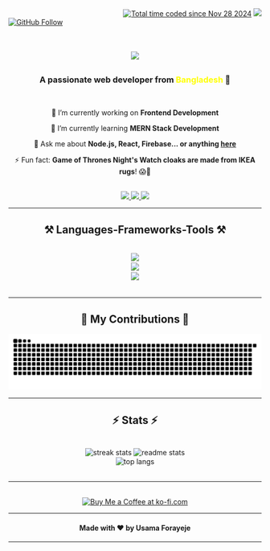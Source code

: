 


<div align="right" >
<a href="https://wakatime.com/@a266f62a-327f-4ed8-9c14-79e70cc54b70"><img src="https://wakatime.com/badge/user/a266f62a-327f-4ed8-9c14-79e70cc54b70.svg" alt="Total time coded since Nov 28 2024" /></a>
  <img  src="https://visitor-badge.laobi.icu/badge?page_id=usama-forayeje" />
</div>



<div align="left" >
    <a href="https://github.com/usama-forayeje" target="_blank">
    <img src="https://img.shields.io/github/followers/usama-forayeje?label=Follow&style=social" alt="GitHub Follow">
  </a>
</div>

<h1 align="center">
    <img src="https://readme-typing-svg.herokuapp.com/?font=Righteous&size=40&center=true&vCenter=true&width=600&height=80&duration=5000&lines=Hey+there!+👋;+I'm+Usama+Forayeje!" />
</h1>



<h3 align="center">
  A passionate web developer from <span style="color: yellow;">Bangladesh</span> 🚀
</h3>



<br/>

<div align="center">

🔭 I’m currently working on **Frontend Development**

🌱 I’m currently learning **MERN Stack Development** 

💬 Ask me about **Node.js, React, Firebase... or anything 
[here](https://github.com/usama-forayeje)** 

⚡ Fun fact: **Game of Thrones Night's Watch cloaks are made from IKEA rugs**! 😱🧣



</div>

<br/>

<div align="center"> 
    <a href="mailto:usamaforayaje@gmail.com">
        <img src="https://img.shields.io/badge/Gmail-333333?style=for-the-badge&logo=gmail&logoColor=red" />
    </a>
    <a href="https://www.linkedin.com/in/usama-forayaje/" target="_blank">
        <img src="https://img.shields.io/badge/LinkedIn-0077B5?style=for-the-badge&logo=linkedin&logoColor=white" />
    </a>
    <a href="https://github.com/usama-forayeje" target="_blank">
        <img src="https://img.shields.io/badge/Portfolio-FF5722?style=for-the-badge&logo=todoist&logoColor=white" />
    </a>
</div>

<hr/>

<h2 align="center">⚒️ Languages-Frameworks-Tools ⚒️</h2>
<br/>
<div align="center">
    <!-- First Row of Icons -->
    <img src="https://skillicons.dev/icons?i=react,bootstrap,html,css,tailwind,jquery,redux" />
    <br>
    <!-- Second Row of Icons -->
    <img src="https://skillicons.dev/icons?i=nodejs,javascript,typescript,express,firebase,mongodb,nextjs,babel" />
    <br>
    <!-- Third Row of Icons -->
    <img src="https://skillicons.dev/icons?i=vscode,github,figma,git,materialui,postman,powershell,sass,vercel,vite" />
</div>





<br/>
<hr/>


<div align="center">

<div align="center">
    <h2>🐍 My Contributions 🐍</h2>
   <picture>
  <source media="(prefers-color-scheme: dark)" srcset="https://raw.githubusercontent.com/usama-forayeje/usama-forayeje/output/github-snake-dark.svg" />
 <source media="(prefers-color-scheme: light)" srcset="https://raw.githubusercontent.com/usama-forayeje/usama-forayeje/output/github-snake.svg" />
 <img alt="github-snake" src="https://raw.githubusercontent.com/usama-forayeje/usama-forayeje/output/github-snake.svg" />
</picture>
    
</div>


<div align="center">


<hr/>


<h2 align="center">⚡ Stats ⚡</h2>
<br>

<div align="center">
    <img width="390" src="https://github-readme-streak-stats.herokuapp.com/?user=usama-forayeje&count_private=true&theme=react&border_radius=10" alt="streak stats"/>
    <img width="390" src="https://github-readme-stats.vercel.app/api?username=usama-forayeje&count_private=true&show_icons=true&include_all_commits=true&theme=react&rank_icon=github&border_radius=10" alt="readme stats"/>
    <br/>
    <img width="325" align="center" src="https://github-readme-stats.vercel.app/api/top-langs/?username=usama-forayeje&hide=HTML&langs_count=8&layout=compact&theme=react&border_radius=10&size_weight=0.5&count_weight=0.5&exclude_repo=github-readme-stats" alt="top langs"/>


</div>

<br/>
<hr/>
<br/>

<div align="center">
<a href='https://buymeacoffee.com/usama_forayaje' target='_blank'><img height='64' style='border:0px;height:64px;' src='https://storage.ko-fi.com/cdn/kofi1.png?v=3' border='0' alt='Buy Me a Coffee at ko-fi.com' /></a>
</div>

<hr/>

<div align="center">
    <h4>Made with ❤️ by <strong>Usama Forayeje</strong></h4>
</div>

<hr/>